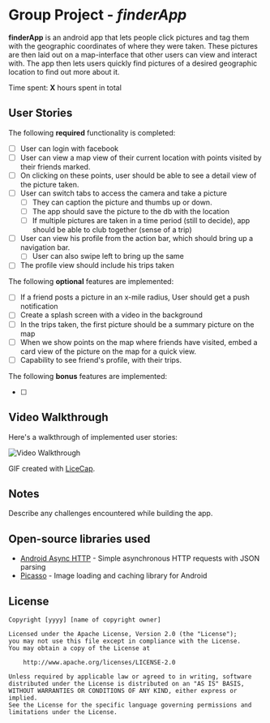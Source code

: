 # Group Project - *finderApp*

**finderApp** is an android app that lets people click pictures and tag them with the geographic coordinates of where they were taken. These pictures are then laid out on a map-interface that other users can view and interact with. The app then lets users quickly find pictures of a desired geographic location to find out more about it.

Time spent: **X** hours spent in total

## User Stories

The following **required** functionality is completed:

* [ ] User can login with facebook
* [ ] User can view a map view of their current location with points visited by their friends marked.
* [ ] On clicking on these points, user should be able to see a detail view of the picture taken.
* [ ] User can switch tabs to access the camera and take a picture
  * [ ] They can caption the picture and thumbs up or down.
  * [ ] The app should save the picture to the db with the location
  * [ ] If multiple pictures are taken in a time period (still to decide), app should be able to club together (sense of a trip)
* [ ] User can view his profile from the action bar, which should bring up a navigation bar.
  * [ ] User can also swipe left to bring up the same
* [ ] The profile view should include his trips taken

The following **optional** features are implemented:

* [ ] If a friend posts a picture in an x-mile radius, User should get a push notification
* [ ] Create a splash screen with a video in the background
* [ ] In the trips taken, the first picture should be a summary picture on the map
* [ ] When we show points on the map where friends have visited, embed a card view of the picture on the map for a quick view.
* [ ] Capability to see friend's profile, with their trips.

The following **bonus** features are implemented:

* [ ] 

## Video Walkthrough

Here's a walkthrough of implemented user stories:

<img src='http://i.imgur.com/C9LnWpg.gif' title='Video Walkthrough' width='' alt='Video Walkthrough' />

GIF created with [LiceCap](http://www.cockos.com/licecap/).

## Notes

Describe any challenges encountered while building the app.

## Open-source libraries used

- [Android Async HTTP](https://github.com/loopj/android-async-http) - Simple asynchronous HTTP requests with JSON parsing
- [Picasso](http://square.github.io/picasso/) - Image loading and caching library for Android

## License

    Copyright [yyyy] [name of copyright owner]

    Licensed under the Apache License, Version 2.0 (the "License");
    you may not use this file except in compliance with the License.
    You may obtain a copy of the License at

        http://www.apache.org/licenses/LICENSE-2.0

    Unless required by applicable law or agreed to in writing, software
    distributed under the License is distributed on an "AS IS" BASIS,
    WITHOUT WARRANTIES OR CONDITIONS OF ANY KIND, either express or implied.
    See the License for the specific language governing permissions and
    limitations under the License.
